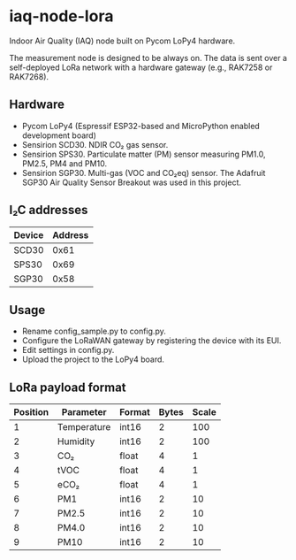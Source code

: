 # iaq-node-lora

Indoor Air Quality (IAQ) node built on Pycom LoPy4 hardware.

The measurement node is designed to be always on. The data is sent over a self-deployed LoRa network with a hardware gateway (e.g., RAK7258 or RAK7268).  

## Hardware

- Pycom LoPy4 (Espressif ESP32-based and MicroPython enabled development board)
- Sensirion SCD30. NDIR CO₂ gas sensor.
- Sensirion SPS30. Particulate matter (PM) sensor measuring PM1.0, PM2.5, PM4 and PM10.
- Sensirion SGP30. Multi-gas (VOC and CO₂eq) sensor. The Adafruit SGP30 Air Quality Sensor Breakout was used in this project.

## I₂C addresses

Device | Address |
| - | - |
| SCD30 | 0x61 |
| SPS30 | 0x69 |
| SGP30 | 0x58 |

## Usage

- Rename config_sample.py to config.py.
- Configure the LoRaWAN gateway by registering the device with its EUI.
- Edit settings in config.py.
- Upload the project to the LoPy4 board.

## LoRa payload format

Position | Parameter | Format | Bytes | Scale |
| - | - | - | - | - |
| 1 | Temperature | int16 | 2 | 100 |
| 2 | Humidity | int16 | 2 | 100 |
| 3 | CO₂ | float | 4 | 1 |
| 4 | tVOC | float | 4 | 1 |
| 5 | eCO₂ | float | 4 | 1 |
| 6 | PM1 | int16 | 2 | 10 |
| 7 | PM2.5 | int16 | 2 | 10 |
| 8 | PM4.0 | int16 | 2 | 10 |
| 9 | PM10 | int16 | 2 | 10 |
